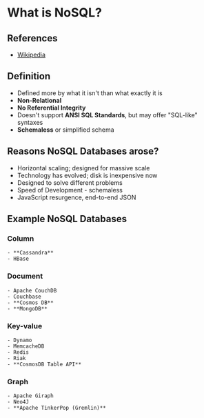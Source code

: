 # What is NoSQL?

## References

- [Wikipedia](https://en.wikipedia.org/wiki/NoSQL)

## Definition

- Defined more by what it isn't than what exactly it is
- **Non-Relational**
- **No Referential Integrity**
- Doesn't support **ANSI SQL Standards**, but may offer "SQL-like" syntaxes
- **Schemaless** or simplified schema

## Reasons NoSQL Databases arose?

- Horizontal scaling; designed for massive scale
- Technology has evolved; disk is inexpensive now
- Designed to solve different problems
- Speed of Development - schemaless
- JavaScript resurgence, end-to-end JSON

## Example NoSQL Databases

### Column
    - **Cassandra**
    - HBase

### Document
    - Apache CouchDB
    - Couchbase
    - **Cosmos DB**
    - **MongoDB**

### Key-value
    - Dynamo
    - MemcacheDB
    - Redis
    - Riak
    - **CosmosDB Table API**

### Graph
    - Apache Giraph 
    - Neo4J
    - **Apache TinkerPop (Gremlin)**

